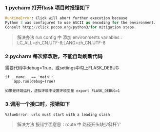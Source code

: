 ### 1.pycharm 打开flask 项目时报错如下

```python
RuntimeError: Click will abort further execution because 
Python 3 was configured to use ASCII as encoding for the environment. 
Consult http://click.pocoo.org/python3/for mitigation steps.
```

>解决办法
>run config 中 添加
>environments variables : LC_ALL=zh_CN.UTF-8;LANG=zh_CN.UTF-8

### 2.pycharm 每次修改后，不能自动刷新代码

需要代码中debug=True，或settings中勾上FLASK_DEBUG
```
if __name__ == 'main':
    app.run(debug=True)
```
`如果是终端运行，虚拟环境中设置环境变量 export FLASK_DEBUG=1`

###  3.调用一个接口时，报错如下
```
ValueError: urls must start with a leading slash
```
> 解决方法
> 报错字面意思：route 中 路径开头缺少斜杆'/'
